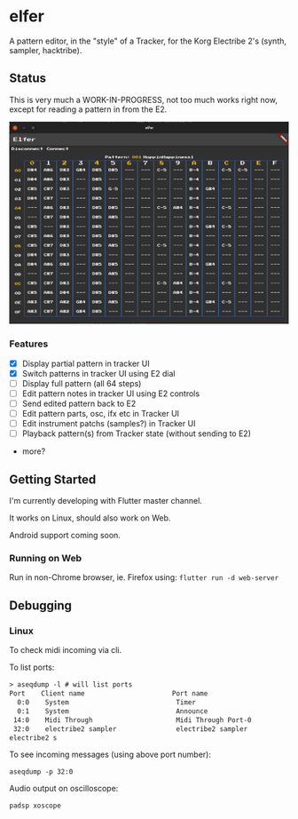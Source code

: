 # elfer

A pattern editor, in the "style" of a Tracker, for the Korg Electribe 2's (synth, sampler, hacktribe).

## Status

This is very much a WORK-IN-PROGRESS, not too much works right now, except for reading a pattern in from the E2.

![screenshot](docs/screenshot-2.png)

### Features

* [x] Display partial pattern in tracker UI
* [x] Switch patterns in tracker UI using E2 dial
* [ ] Display full pattern (all 64 steps) 
* [ ] Edit pattern notes in tracker UI using E2 controls
* [ ] Send edited pattern back to E2
* [ ] Edit pattern parts, osc, ifx etc in Tracker UI
* [ ] Edit instrument patchs (samples?) in Tracker UI
* [ ] Playback pattern(s) from Tracker state (without sending to E2)
* more?


## Getting Started

I'm currently developing with Flutter master channel.

It works on Linux, should also work on Web. 

Android support coming soon.

### Running on Web

Run in non-Chrome browser, ie. Firefox using: `flutter run -d web-server`


## Debugging

### Linux

To check midi incoming via cli.

To  list ports:
```
> aseqdump -l # will list ports
Port    Client name                      Port name
  0:0    System                           Timer
  0:1    System                           Announce
 14:0    Midi Through                     Midi Through Port-0
 32:0    electribe2 sampler               electribe2 sampler electribe2 s
```

To see incoming messages (using above port number):
```
aseqdump -p 32:0
```

Audio output on oscilloscope:
```
padsp xoscope
```